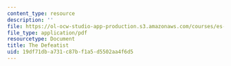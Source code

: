 ```yaml
---
content_type: resource
description: ''
file: https://ol-ocw-studio-app-production.s3.amazonaws.com/courses/es-292-writing-workshop-spring-2008/19df71dba731c87bf1a5d5502aa4f6d5_MITES_292S08_the_def.pdf
file_type: application/pdf
resourcetype: Document
title: The Defeatist
uid: 19df71db-a731-c87b-f1a5-d5502aa4f6d5
---
```

